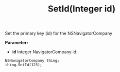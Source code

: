 ﻿---
uid: crmscript_ref_NSNavigatorCompany_SetId
title: SetId(Integer id)
intellisense: NSNavigatorCompany.SetId
keywords: NSNavigatorCompany, SetId
so.topic: reference
---

Set the primary key (id) for the NSNavigatorCompany

**Parameter:** 
 - **id** Integer NavigatorCompany id.

```crmscript
NSNavigatorCompany thing;
thing.SetId(123);
```

